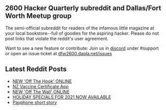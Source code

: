 ## 2600 Hacker Quarterly subreddit and Dallas/Fort Worth Meetup group
The semi-official subreddit for readers of the infamous little magazine at your local bookstore--full of goodies for the aspiring hacker. Please do not post links that violate the reddit's user agreement.

Want to see a new feature or contribute: 
Join us in [discord](https://dfw2600.dapla.net/chat) under #support or open an issue ticket at [dfw2600.dapla.net/issues](https://dfw2600.dapla.net/issues)

## Latest Reddit Posts
<!-- BLOG-POST-LIST:START -->
- [NEW 'Off The Hook' ONLINE](https://2600.com/hook/01-12-2021)
- [NZ Vaccine Certificate App](https://www.reddit.com/r/2600/comments/r66p7j/nz_vaccine_certificate_app/)
- [NEW 'Off The Wall' ONLINE](https://2600.com/wall/30-11-2021)
- [HOLIDAY SPECIALS FOR 2021 NOW AVAILABLE](https://2600.com/content/holiday-specials-2021-now-available)
- [Payphone short story](https://www.reddit.com/r/2600/comments/r2d6iq/payphone_short_story/)
<!-- BLOG-POST-LIST:END -->
